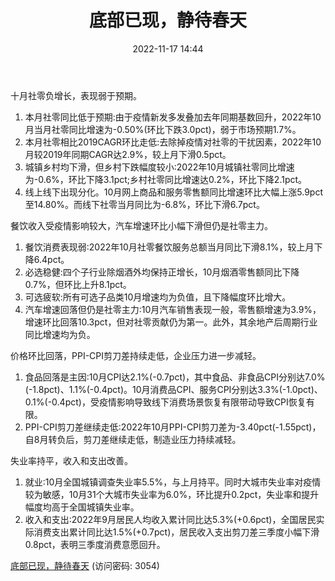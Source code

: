 ﻿---
title: 底部已现，静待春天
date: 2022-11-17 14:44
tags:
- 商贸零售
updated: 1970-01-01 08:00:00
---

十月社零负增长，表现弱于预期。
1. 本月社零同比低于预期:由于疫情新发多发叠加去年同期基数回升，2022年10月当月社零同比增速为-0.50%(环比下跌3.0pct)，弱于市场预期1.7%。
2. 本月社零相比2019CAGR环比走低:去除掉疫情对社零的干扰因素，2022年10月较2019年同期CAGR达2.9%，较上月下滑0.5pct。
3. 城镇乡村均下滑，但乡村下跌幅度较小:2022年10月城镇社零同比增速为-0.6%，环比下降3.1pct;乡村社零同比增速达0.2%，环比下降2.1pct。
4. 线上线下出现分化。10月网上商品和服务零售额同比增速环比大幅上涨5.9pct至14.80%。而线下社零当月同比为-6.8%，环比下滑6.7pct。
<!-- more -->
餐饮收入受疫情影响较大，汽车增速环比小幅下滑但仍是社零主力。
1. 餐饮消费表现弱:2022年10月社零餐饮服务总额当月同比下滑8.1%，较上月下降6.4pct。
2. 必选稳健:四个子行业除烟酒外均保持正增长，10月烟酒零售额同比下降0.7%，但环比上升8.1pct。
3. 可选疲软:所有可选子品类10月增速均为负值，且下降幅度环比增大。
4. 汽车增速回落但仍是社零主力:10月汽车销售表现一般，零售额增速为3.9%，增速环比回落10.3pct，但对社零贡献仍为第一。此外，其余地产后周期行业同比增速均为负。

价格环比回落，PPI-CPI剪刀差持续走低，企业压力进一步减轻。
1. 食品回落是主因:10月CPI达2.1%(-0.7pct)，其中食品、非食品CPI分别达7.0%(-1.8pct)、1.1%(-0.4pct)。10月消费品CPI、服务CPI分别达3.3%(-1.0pct)、0.1%(-0.4pct)，受疫情影响导致线下消费场景恢复有限带动导致CPI恢复有限。
2. PPI-CPI剪刀差继续走低:2022年10月PPI-CPI剪刀差为-3.40pct(-1.55pct)，自8月转负后，剪刀差继续走低，制造业压力持续减轻。

失业率持平，收入和支出改善。
1. 就业:10月全国城镇调查失业率5.5%，与上月持平。同时大城市失业率对疫情较为敏感，10月31个大城市失业率为6.0%，环比提升0.2pct，失业率和提升幅度均高于全国城镇失业率。
2. 收入和支出:2022年9月居民人均收入累计同比达5.3%(+0.6pct)，全国居民实际消费支出累计同比达1.5%(+0.7pct)，居民收入支出剪刀差三季度小幅下滑0.8pct，表明三季度消费意愿回升。

[底部已现，静待春天](https://url12.ctfile.com/f/3948612-724729287-89153c?p=3054)
(访问密码: 3054)


